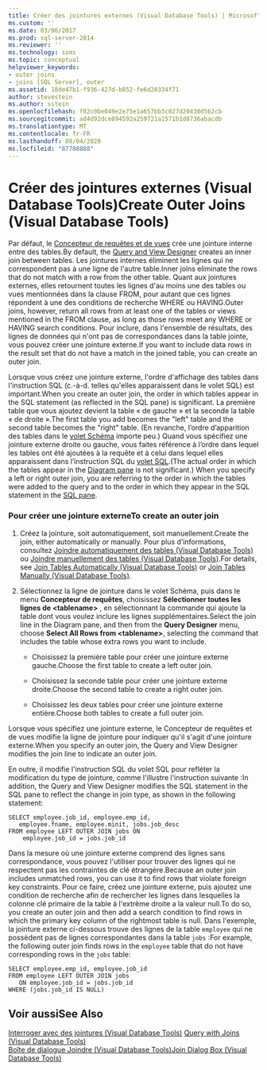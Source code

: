 ```yaml
---
title: Créer des jointures externes (Visual Database Tools) | Microsoft Docs
ms.custom: ''
ms.date: 03/06/2017
ms.prod: sql-server-2014
ms.reviewer: ''
ms.technology: ssms
ms.topic: conceptual
helpviewer_keywords:
- outer joins
- joins [SQL Server], outer
ms.assetid: 18de47b1-f936-427d-b852-fe6d20334f71
author: stevestein
ms.author: sstein
ms.openlocfilehash: f02c0be049e2e75e1a657bb3c027d20430d562cb
ms.sourcegitcommit: ad4d92dce894592a259721a1571b1d8736abacdb
ms.translationtype: MT
ms.contentlocale: fr-FR
ms.lasthandoff: 08/04/2020
ms.locfileid: "87708888"
---
```

# <a name="create-outer-joins-visual-database-tools"></a><span data-ttu-id="62e3d-102">Créer des jointures externes (Visual Database Tools)</span><span class="sxs-lookup"><span data-stu-id="62e3d-102">Create Outer Joins (Visual Database Tools)</span></span>
  <span data-ttu-id="62e3d-103">Par défaut, le [Concepteur de requêtes et de vues](visual-database-tools.md) crée une jointure interne entre des tables.</span><span class="sxs-lookup"><span data-stu-id="62e3d-103">By default, the [Query and View Designer](visual-database-tools.md) creates an inner join between tables.</span></span> <span data-ttu-id="62e3d-104">Les jointures internes éliminent les lignes qui ne correspondent pas à une ligne de l'autre table.</span><span class="sxs-lookup"><span data-stu-id="62e3d-104">Inner joins eliminate the rows that do not match with a row from the other table.</span></span> <span data-ttu-id="62e3d-105">Quant aux jointures externes, elles retournent toutes les lignes d'au moins une des tables ou vues mentionnées dans la clause FROM, pour autant que ces lignes répondent à une des conditions de recherche WHERE ou HAVING.</span><span class="sxs-lookup"><span data-stu-id="62e3d-105">Outer joins, however, return all rows from at least one of the tables or views mentioned in the FROM clause, as long as those rows meet any WHERE or HAVING search conditions.</span></span> <span data-ttu-id="62e3d-106">Pour inclure, dans l'ensemble de résultats, des lignes de données qui n'ont pas de correspondances dans la table jointe, vous pouvez créer une jointure externe.</span><span class="sxs-lookup"><span data-stu-id="62e3d-106">If you want to include data rows in the result set that do not have a match in the joined table, you can create an outer join.</span></span>  
  
 <span data-ttu-id="62e3d-107">Lorsque vous créez une jointure externe, l'ordre d'affichage des tables dans l'instruction SQL (c.-à-d. telles qu'elles apparaissent dans le volet SQL) est important.</span><span class="sxs-lookup"><span data-stu-id="62e3d-107">When you create an outer join, the order in which tables appear in the SQL statement (as reflected in the SQL pane) is significant.</span></span> <span data-ttu-id="62e3d-108">La première table que vous ajoutez devient la table « de gauche » et la seconde la table « de droite ».</span><span class="sxs-lookup"><span data-stu-id="62e3d-108">The first table you add becomes the "left" table and the second table becomes the "right" table.</span></span> <span data-ttu-id="62e3d-109">(En revanche, l’ordre d’apparition des tables dans le [volet Schéma](diagram-pane-visual-database-tools.md) importe peu.) Quand vous spécifiez une jointure externe droite ou gauche, vous faites référence à l’ordre dans lequel les tables ont été ajoutées à la requête et à celui dans lequel elles apparaissent dans l’instruction SQL du [volet SQL](sql-pane-visual-database-tools.md).</span><span class="sxs-lookup"><span data-stu-id="62e3d-109">(The actual order in which the tables appear in the [Diagram pane](diagram-pane-visual-database-tools.md) is not significant.) When you specify a left or right outer join, you are referring to the order in which the tables were added to the query and to the order in which they appear in the SQL statement in the [SQL pane](sql-pane-visual-database-tools.md).</span></span>  
  
### <a name="to-create-an-outer-join"></a><span data-ttu-id="62e3d-110">Pour créer une jointure externe</span><span class="sxs-lookup"><span data-stu-id="62e3d-110">To create an outer join</span></span>  
  
1.  <span data-ttu-id="62e3d-111">Créez la jointure, soit automatiquement, soit manuellement.</span><span class="sxs-lookup"><span data-stu-id="62e3d-111">Create the join, either automatically or manually.</span></span> <span data-ttu-id="62e3d-112">Pour plus d’informations, consultez [Joindre automatiquement des tables &#40;Visual Database Tools&#41;](join-tables-automatically-visual-database-tools.md) ou [Joindre manuellement des tables &#40;Visual Database Tools&#41;](join-tables-manually-visual-database-tools.md).</span><span class="sxs-lookup"><span data-stu-id="62e3d-112">For details, see [Join Tables Automatically &#40;Visual Database Tools&#41;](join-tables-automatically-visual-database-tools.md) or [Join Tables Manually &#40;Visual Database Tools&#41;](join-tables-manually-visual-database-tools.md).</span></span>  
  
2.  <span data-ttu-id="62e3d-113">Sélectionnez la ligne de jointure dans le volet Schéma, puis dans le menu **Concepteur de requêtes**, choisissez **Sélectionner toutes les lignes de \<tablename>** , en sélectionnant la commande qui ajoute la table dont vous voulez inclure les lignes supplémentaires.</span><span class="sxs-lookup"><span data-stu-id="62e3d-113">Select the join line in the Diagram pane, and then from the **Query Designer** menu, choose **Select All Rows from \<tablename>**, selecting the command that includes the table whose extra rows you want to include.</span></span>  
  
    -   <span data-ttu-id="62e3d-114">Choisissez la première table pour créer une jointure externe gauche.</span><span class="sxs-lookup"><span data-stu-id="62e3d-114">Choose the first table to create a left outer join.</span></span>  
  
    -   <span data-ttu-id="62e3d-115">Choisissez la seconde table pour créer une jointure externe droite.</span><span class="sxs-lookup"><span data-stu-id="62e3d-115">Choose the second table to create a right outer join.</span></span>  
  
    -   <span data-ttu-id="62e3d-116">Choisissez les deux tables pour créer une jointure externe entière.</span><span class="sxs-lookup"><span data-stu-id="62e3d-116">Choose both tables to create a full outer join.</span></span>  
  
 <span data-ttu-id="62e3d-117">Lorsque vous spécifiez une jointure externe, le Concepteur de requêtes et de vues modifie la ligne de jointure pour indiquer qu'il s'agit d'une jointure externe.</span><span class="sxs-lookup"><span data-stu-id="62e3d-117">When you specify an outer join, the Query and View Designer modifies the join line to indicate an outer join.</span></span>  
  
 <span data-ttu-id="62e3d-118">En outre, il modifie l'instruction SQL du volet SQL pour refléter la modification du type de jointure, comme l'illustre l'instruction suivante :</span><span class="sxs-lookup"><span data-stu-id="62e3d-118">In addition, the Query and View Designer modifies the SQL statement in the SQL pane to reflect the change in join type, as shown in the following statement:</span></span>  
  
```  
SELECT employee.job_id, employee.emp_id,  
   employee.fname, employee.minit, jobs.job_desc  
FROM employee LEFT OUTER JOIN jobs ON   
    employee.job_id = jobs.job_id  
```  
  
 <span data-ttu-id="62e3d-119">Dans la mesure où une jointure externe comprend des lignes sans correspondance, vous pouvez l'utiliser pour trouver des lignes qui ne respectent pas les contraintes de clé étrangère.</span><span class="sxs-lookup"><span data-stu-id="62e3d-119">Because an outer join includes unmatched rows, you can use it to find rows that violate foreign key constraints.</span></span> <span data-ttu-id="62e3d-120">Pour ce faire, créez une jointure externe, puis ajoutez une condition de recherche afin de rechercher les lignes dans lesquelles la colonne clé primaire de la table à l'extrême droite a la valeur null.</span><span class="sxs-lookup"><span data-stu-id="62e3d-120">To do so, you create an outer join and then add a search condition to find rows in which the primary key column of the rightmost table is null.</span></span> <span data-ttu-id="62e3d-121">Dans l'exemple, la jointure externe ci-dessous trouve des lignes de la table `employee` qui ne possèdent pas de lignes correspondantes dans la table `jobs` :</span><span class="sxs-lookup"><span data-stu-id="62e3d-121">For example, the following outer join finds rows in the `employee` table that do not have corresponding rows in the `jobs` table:</span></span>  
  
```  
SELECT employee.emp_id, employee.job_id  
FROM employee LEFT OUTER JOIN jobs   
   ON employee.job_id = jobs.job_id  
WHERE (jobs.job_id IS NULL)  
```  
  
## <a name="see-also"></a><span data-ttu-id="62e3d-122">Voir aussi</span><span class="sxs-lookup"><span data-stu-id="62e3d-122">See Also</span></span>  
 <span data-ttu-id="62e3d-123">[Interroger avec des jointures &#40;Visual Database Tools&#41;](query-with-joins-visual-database-tools.md) </span><span class="sxs-lookup"><span data-stu-id="62e3d-123">[Query with Joins &#40;Visual Database Tools&#41;](query-with-joins-visual-database-tools.md) </span></span>  
 [<span data-ttu-id="62e3d-124">Boîte de dialogue Joindre &#40;Visual Database Tools&#41;</span><span class="sxs-lookup"><span data-stu-id="62e3d-124">Join Dialog Box &#40;Visual Database Tools&#41;</span></span>](join-dialog-box-visual-database-tools.md)  
  
  
